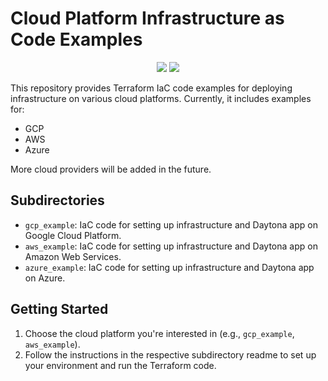 # Cloud Platform Infrastructure as Code Examples

<p align="center">
    <img src="https://img.shields.io/badge/terraform-%235835CC.svg?style=for-the-badge&logo=terraform&logoColor=white" />
    <img src="https://img.shields.io/badge/kubernetes-%23326ce5.svg?style=for-the-badge&logo=kubernetes&logoColor=white" />
</p>

This repository provides Terraform IaC code examples for deploying infrastructure on various cloud platforms. Currently, it includes examples for:

* GCP
* AWS
* Azure

More cloud providers will be added in the future.

## Subdirectories

* `gcp_example`: IaC code for setting up infrastructure and Daytona app on Google Cloud Platform.
* `aws_example`: IaC code for setting up infrastructure and Daytona app on Amazon Web Services.
* `azure_example`: IaC code for setting up infrastructure and Daytona app on Azure.

## Getting Started

1. Choose the cloud platform you're interested in (e.g., `gcp_example`, `aws_example`).
2. Follow the instructions in the respective subdirectory readme to set up your environment and run the Terraform code.
